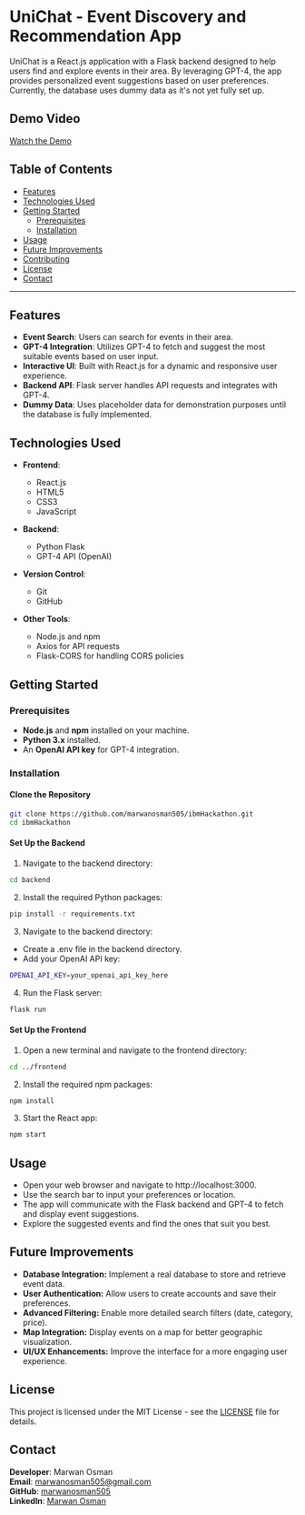 # UniChat - Event Discovery and Recommendation App

UniChat is a React.js application with a Flask backend designed to help users find and explore events in their area. By leveraging GPT-4, the app provides personalized event suggestions based on user preferences. Currently, the database uses dummy data as it's not yet fully set up.

## Demo Video

[Watch the Demo](https://drive.google.com/file/d/1phZje-oKd3xT4Jcrp2TOIodcbmSIidRx/view?usp=sharing)

## Table of Contents

- [Features](#features)
- [Technologies Used](#technologies-used)
- [Getting Started](#getting-started)
  - [Prerequisites](#prerequisites)
  - [Installation](#installation)
- [Usage](#usage)
- [Future Improvements](#future-improvements)
- [Contributing](#contributing)
- [License](#license)
- [Contact](#contact)

---

## Features

- **Event Search**: Users can search for events in their area.
- **GPT-4 Integration**: Utilizes GPT-4 to fetch and suggest the most suitable events based on user input.
- **Interactive UI**: Built with React.js for a dynamic and responsive user experience.
- **Backend API**: Flask server handles API requests and integrates with GPT-4.
- **Dummy Data**: Uses placeholder data for demonstration purposes until the database is fully implemented.

## Technologies Used

- **Frontend**:
  - React.js
  - HTML5
  - CSS3
  - JavaScript

- **Backend**:
  - Python Flask
  - GPT-4 API (OpenAI)

- **Version Control**:
  - Git
  - GitHub

- **Other Tools**:
  - Node.js and npm
  - Axios for API requests
  - Flask-CORS for handling CORS policies

## Getting Started

### Prerequisites

- **Node.js** and **npm** installed on your machine.
- **Python 3.x** installed.
- An **OpenAI API key** for GPT-4 integration.

### Installation

#### Clone the Repository

```bash
git clone https://github.com/marwanosman505/ibmHackathon.git
cd ibmHackathon
```

#### Set Up the Backend

1. Navigate to the backend directory:
```bash
cd backend
```
2. Install the required Python packages:
```bash
pip install -r requirements.txt
```
3. Navigate to the backend directory:
- Create a .env file in the backend directory.
- Add your OpenAI API key:
```bash
OPENAI_API_KEY=your_openai_api_key_here
```
4. Run the Flask server:
```bash
flask run
```
#### Set Up the Frontend

1. Open a new terminal and navigate to the frontend directory:
```bash
cd ../frontend
```
2. Install the required npm packages:
```bash
npm install
```
3. Start the React app:
```bash
npm start
```

## Usage
- Open your web browser and navigate to http://localhost:3000.
- Use the search bar to input your preferences or location.
- The app will communicate with the Flask backend and GPT-4 to fetch and display event suggestions.
- Explore the suggested events and find the ones that suit you best.

## Future Improvements
- **Database Integration:** Implement a real database to store and retrieve event data.
- **User Authentication:** Allow users to create accounts and save their preferences.
- **Advanced Filtering:** Enable more detailed search filters (date, category, price).
- **Map Integration:** Display events on a map for better geographic visualization.
- **UI/UX Enhancements:** Improve the interface for a more engaging user experience.

## License

This project is licensed under the MIT License - see the [LICENSE](LICENSE) file for details.

## Contact

**Developer**: Marwan Osman  
**Email**: [marwanosman505@gmail.com](mailto:marwanosman505@gmail.com)  
**GitHub**: [marwanosman505](https://github.com/marwanosman505)  
**LinkedIn**: [Marwan Osman](https://www.linkedin.com/in/marwan-osman-5b9b88209/)

